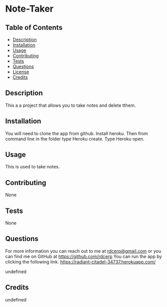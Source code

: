 # Note-Taker
  

  ## Table of Contents
  * [Description](#description)
  * [Installation](#installation)
  * [Usage](#usage)
  * [Contributing](#contributing)
  * [Tests](#tests)
  * [Questions](#questions)
  * [License](#license)
  * [Credits](#credits) 

  ## Description
  This a a project that allows you to take notes and delete tthem.
  ## Installation
  You will need to clone the app from github.  Install heroku.  Then from command line in the folder  type Heroku create.	Type Heroku open.
  ## Usage
  This is used to take notes.
  ## Contributing
  None
  ## Tests
  None

  ## Questions
  For more information you can reach out to me at rdcerp@gmail.com 
  or you can find me on GitHub at https://github.com/rdcerp
  You can run the app by clicking the following link. https://radiant-citadel-34737.herokuapp.com/

  
  undefined
 
  ## Credits
  undefined

